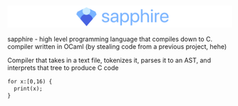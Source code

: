 ![Banner with the Sapphire programming language logo](banner.png)

sapphire - high level programming language that compiles down to C. compiler written in OCaml (by stealing code from a previous project, hehe)

Compiler that takes in a text file, tokenizes it, parses it to an AST, and interprets that tree to produce C code

```
for x:[0,16) {
  print(x);
}
```
